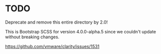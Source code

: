 # TODO

Deprecate and remove this entire directory by 2.0!

This is Bootstrap SCSS for version 4.0.0-alpha.5 since we couldn't update without breaking changes.

https://github.com/vmware/clarity/issues/1531
